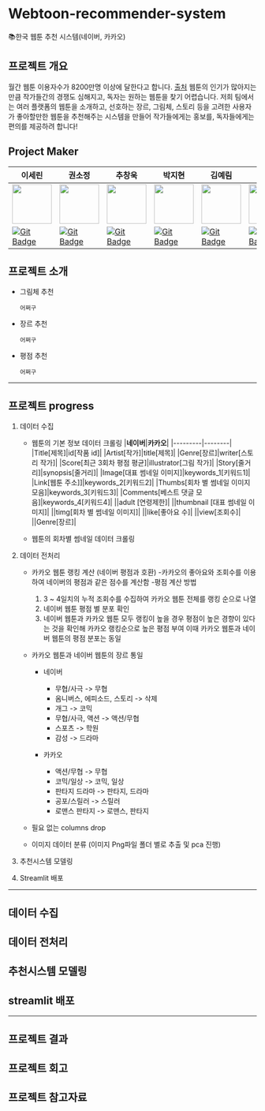 # Webtoon-recommender-system
📚한국 웹툰 추천 시스템(네이버, 카카오)
## 프로젝트 개요

월간 웹툰 이용자수가 8200만명 이상에 달한다고 합니다. [출처](https://www.upinews.kr/newsView/upi202205020041) 웹툰의 인기가 많아지는 만큼 작가들간의 경쟁도 심해지고, 독자는 원하는 웹툰을 찾기 어렵습니다. 저희 팀에서는 여러 플랫폼의 웹툰을 소개하고, 선호하는 장르, 그림체, 스토리 등을 고려한 사용자가 좋아할만한 웹툰을 추천해주는 시스템을 만들어 작가들에게는 홍보를, 독자들에게는 편의를 제공하려 합니다! 

## Project Maker

|  이세린  |  권소정  |  추창욱  |  박지현  |  김예림  |  음이레  |
|--------|--------|--------|--------|--------|--------|
| <img src='https://avatars.githubusercontent.com/u/105341794?v=4' height=80 width=80></img> | <img src='https://avatars.githubusercontent.com/u/105343406?v=4' height=80 width=80></img> | <img src='https://avatars.githubusercontent.com/u/107037722?v=4' height=80 width=80></img> | <img src='https://avatars.githubusercontent.com/u/108461149?v=4' height=80 width=80></img> | <img src='https://avatars.githubusercontent.com/u/105343281?v=4' height=80 width=80></img> | <img src='https://avatars.githubusercontent.com/u/92346855?v=4' height=80 width=80></img> 
| [![Git Badge](http://img.shields.io/badge/-Github-black?style=flat-square&logo=github)](https://github.com/srinlin) | [![Git Badge](http://img.shields.io/badge/-Github-black?style=flat-square&logo=github)](https://github.com/Kwon-Sojung) | [![Git Badge](http://img.shields.io/badge/-Github-black?style=flat-square&logo=github)](https://github.com/chuchacha) | [![Git Badge](http://img.shields.io/badge/-Github-black?style=flat-square&logo=github)](https://github.com/milhaud1201) | [![Git Badge](http://img.shields.io/badge/-Github-black?style=flat-square&logo=github)](https://github.com/yelimlikelion) | [![Git Badge](http://img.shields.io/badge/-Github-black?style=flat-square&logo=github)](https://github.com/yirehE) |


## 프로젝트 소개
* 그림체 추천
  ```
  어쩌구
  ```
  
* 장르 추천
  ```
  어쩌구
  ```
  
* 평점 추천
  ```
  어쩌구
  ```

_ _ _
## 프로젝트 progress
1. 데이터 수집
    * 웹툰의 기본 정보 데이터 크롤링
      |**네이버**|**카카오**|
      |---------|--------|
      |Title[제목]|id[작품 id]|
      |Artist[작가]|title[제목]|
      |Genre[장르]|writer[스토리 작가]|
      |Score[최근 3회차 평점 평균]|illustrator[그림 작가]|
      |Story[줄거리]|synopsis[줄거리]|
      |Image[대표 썸네일 이미지]|keywords_1[키워드1]|
      |Link[웹툰 주소]]|keywords_2[키워드2]|
      |Thumbs[회차 별 썸네일 이미지 모음]|keywords_3[키워드3]|
      |Comments[베스트 댓글 모음]|keywords_4[키워드4]|
      ||adult [연령제한]|
      ||thumbnail [대표 썸네일 이미지]|
      ||timg[회차 별 썸네일 이미지]|
      ||like[좋아요 수]|
      ||view[조회수]|
      ||Genre[장르]|
      
    * 웹툰의 회차별 썸네일 데이터 크롤링
  
2. 데이터 전처리
    * 카카오 웹툰 랭킹 계산 (네이버 평점과 호환)
      -카카오의 좋아요와 조회수를 이용하여 네이버의 평점과 같은 점수를 계산함
      -평점 계산 방법
        1. 3 ~ 4일치의 누적 조회수를 수집하여 카카오 웹툰 전체를 랭킹 순으로 나열
        2. 네이버 웹툰 평점 별 분포 확인
        3. 네이버 웹툰과 카카오 웹툰 모두 랭킹이 높을 경우 평점이 높은 경향이 있다는 것을 확인해 카카오 랭킹순으로 높은 평점 부여
        이때 카카오 웹툰과 네이버 웹툰의 평점 분포는 동일

    * 카카오 웹툰과 네이버 웹툰의 장르 통일
     
      - 네이버
        - 무협/사극 -> 무협
        - 옴니버스, 에피소드, 스토리 -> 삭제
        - 개그 -> 코믹
        - 무협/사극, 액션 -> 액션/무협
        - 스포츠 -> 학원
        - 감성 -> 드라마 

      - 카카오
        - 액션/무협 -> 무협
        - 코믹/일상 -> 코믹, 일상
        - 판타지 드라마 -> 판타지, 드라마
        - 공포/스릴러 -> 스릴러
        - 로맨스 판타지 -> 로맨스, 판타지  
    

    * 필요 없는 columns drop
    * 이미지 데이터 분류 (이미지 Png파일 폴더 별로 추출 및 pca 진행)
  
3. 추천시스템 모델링

4. Streamlit 배포
  
_ _ _
## 데이터 수집

## 데이터 전처리

## 추천시스템 모델링

## streamlit 배포

_ _ _
## 프로젝트 결과

## 프로젝트 회고

## 프로젝트 참고자료
